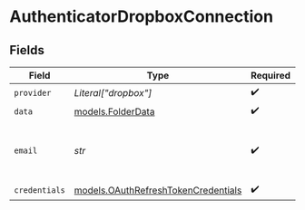 # AuthenticatorDropboxConnection


## Fields

| Field                                                                            | Type                                                                             | Required                                                                         | Description                                                                      |
| -------------------------------------------------------------------------------- | -------------------------------------------------------------------------------- | -------------------------------------------------------------------------------- | -------------------------------------------------------------------------------- |
| `provider`                                                                       | *Literal["dropbox"]*                                                             | :heavy_check_mark:                                                               | N/A                                                                              |
| `data`                                                                           | [models.FolderData](../models/folderdata.md)                                     | :heavy_check_mark:                                                               | N/A                                                                              |
| `email`                                                                          | *str*                                                                            | :heavy_check_mark:                                                               | The email of the Dropbox account this is for                                     |
| `credentials`                                                                    | [models.OAuthRefreshTokenCredentials](../models/oauthrefreshtokencredentials.md) | :heavy_check_mark:                                                               | N/A                                                                              |